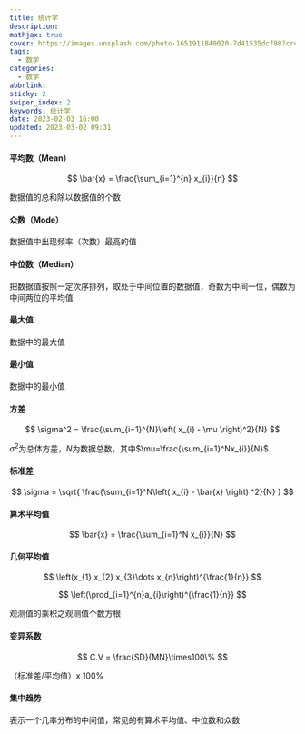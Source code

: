 ```yaml
---
title: 统计学
description: 
mathjax: true
cover: https://images.unsplash.com/photo-1651911840020-7d41535dcf88?crop=entropy&cs=tinysrgb&fm=jpg&ixid=MnwzNjM5Nzd8MHwxfHJhbmRvbXx8fHx8fHx8fDE2NzgzODE3NzE&ixlib=rb-4.0.3&q=80&w=1920&h=1080
tags:
  - 数学
categories:
  - 数学
abbrlink: 
sticky: 2
swiper_index: 2
keywords: 统计学
date: 2023-02-03 16:00
updated: 2023-03-02 09:31
---
```


#### 平均数（Mean）

$$
\bar{x} = \frac{\sum_{i=1}^{n} x_{i}}{n}
$$

数据值的总和除以数据值的个数

#### 众数（Mode）

数据值中出现频率（次数）最高的值

#### 中位数（Median）

把数据值按照一定次序排列，取处于中间位置的数据值，奇数为中间一位，偶数为中间两位的平均值

#### 最大值

数据中的最大值

#### 最小值

数据中的最小值

#### 方差

$$
\sigma^2 = \frac{\sum_{i=1}^{N}\left( x_{i} - \mu \right)^2}{N}
$$

$\sigma^2$为总体方差，$N$为数据总数，其中$\mu=\frac{\sum_{i=1}^Nx_{i}}{N}$

#### 标准差

$$
\sigma = \sqrt{ \frac{\sum_{i=1}^N\left( x_{i} - \bar{x} \right) ^2}{N} }
$$

#### 算术平均值

$$
\bar{x} = \frac{\sum_{i=1}^N x_{i}}{N}
$$

#### 几何平均值

$$
\left(x_{1} x_{2} x_{3}\dots x_{n}\right)^{\frac{1}{n}}
$$

$$
\left(\prod_{i=1}^{n}a_{i}\right)^{\frac{1}{n}}
$$

观测值的乘积之观测值个数方根

#### 变异系数

$$
C.V = \frac{SD}{MN}\times100\%
$$

（标准差/平均值）x 100%

#### 集中趋势

表示一个几率分布的中间值，常见的有算术平均值、中位数和众数

